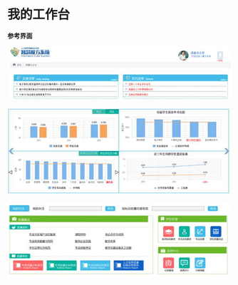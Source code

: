 # 我的工作台




  **参考界面**

![](/assets/image114.jpg)

![](/assets/image115.jpg)

![](/assets/image116.jpg)
